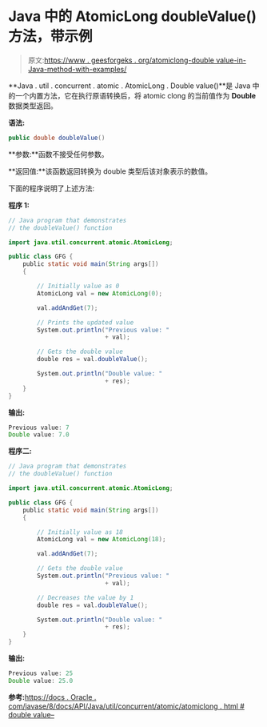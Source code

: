 # Java 中的 AtomicLong doubleValue()方法，带示例

> 原文:[https://www . geesforgeks . org/atomiclong-double value-in-Java-method-with-examples/](https://www.geeksforgeeks.org/atomiclong-doublevalue-method-in-java-with-examples/)

**Java . util . concurrent . atomic . AtomicLong . Double value()**是 Java 中的一个内置方法，它在执行原语转换后，将 atomic clong 的当前值作为 **Double** 数据类型返回。

**语法:**

```java
public double doubleValue()

```

**参数:**函数不接受任何参数。

**返回值:**该函数返回转换为 double 类型后该对象表示的数值。

下面的程序说明了上述方法:

**程序 1:**

```java
// Java program that demonstrates
// the doubleValue() function

import java.util.concurrent.atomic.AtomicLong;

public class GFG {
    public static void main(String args[])
    {

        // Initially value as 0
        AtomicLong val = new AtomicLong(0);

        val.addAndGet(7);

        // Prints the updated value
        System.out.println("Previous value: "
                           + val);

        // Gets the double value
        double res = val.doubleValue();

        System.out.println("Double value: "
                           + res);
    }
}
```

**输出:**

```java
Previous value: 7
Double value: 7.0

```

**程序二:**

```java
// Java program that demonstrates
// the doubleValue() function

import java.util.concurrent.atomic.AtomicLong;

public class GFG {
    public static void main(String args[])
    {

        // Initially value as 18
        AtomicLong val = new AtomicLong(18);

        val.addAndGet(7);

        // Gets the double value
        System.out.println("Previous value: "
                           + val);

        // Decreases the value by 1
        double res = val.doubleValue();

        System.out.println("Double value: "
                           + res);
    }
}
```

**输出:**

```java
Previous value: 25
Double value: 25.0

```

**参考:**[https://docs . Oracle . com/javase/8/docs/API/Java/util/concurrent/atomic/atomiclong . html # double value–](https://docs.oracle.com/javase/8/docs/api/java/util/concurrent/atomic/AtomicLong.html#doubleValue--)